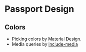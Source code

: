 # Passport Design

## Colors

- Picking colors by [Material Design](https://material.io/design/color/the-color-system.html#tools-for-picking-colors).
- Media queries by [include-media](https://github.com/eduardoboucas/include-media)